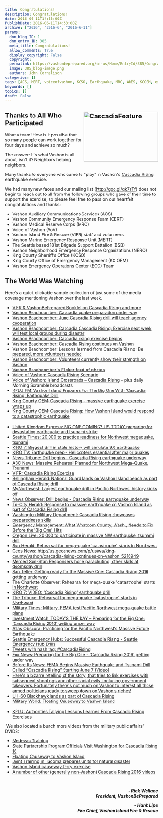 ```yaml
---
title: Congratulations!
description: Congratulations!
date: 2016-06-11T14:53:00Z
PublishDate: 2016-06-11T14:53:00Z
archive: ["2016", "2016-6", "2016-6-11"]
params:
  dnn_blog_ID: 1
  dnn_entry_ID: 385
  meta_title: Congratulations!
  allow_comments: True
  display_copyright: False
  copyright:
  permalink: https://vashonbeprepared.org/en-us/Home/EntryId/385/Congratulations
  image: 385_blog-image.png
  authors: John Cornelison
categories: []
tags: [ACS, MERT, voiceofvashon, KCSO, Earthquake, MRC, ARES, KCOEM, exercise, VIFR, CERT, NERO, EOC]
keywords: []
topics: []
draft: False
---
```


<h2><a href="./images/385/Windows-Live-Writer-Congratulations_65B9-CascadiaFeature_2.jpg"><img width="244" height="164" align="right" title="CascadiaFeature" style="border: 0px none; background-image: none; padding-top: 0px; padding-left: 0px; margin: 0px 0px 5px 5px; display: inline; padding-right: 0px; float: right;" alt="CascadiaFeature" src="./images/385/Windows-Live-Writer-Congratulations_65B9-CascadiaFeature_thumb.jpg" /></a>Thanks to All Who Participated</h2>
<p>What a team! How is it possible that so many people can work together for four days and achieve so much?</p>
<p>The answer: It's what Vashon is all about, isn't it? Neighbors helping neighbors.</p>
<p>Many thanks to everyone who came to "play" in Vashon's <a href="https://www.fema.gov/cascadia-rising-2016" target="_blank">Cascadia Rising</a> earthquake exercise. </p>
<p>We had many new faces and our mailing list (<a href="http://goo.gl/qk7zTf">http://goo.gl/qk7zTf</a>) does not begin to reach out to all from the following groups who gave of their time to support the exercise, so please feel free to pass on our heartfelt congratulations and thanks:</p>
<ul>
    <li>Vashon Auxiliary Communications Services (ACS)</li>
    <li>Vashon Community Emergency Response Team (CERT)</li>
    <li>Vashon Medical Reserve Corps (MRC)</li>
    <li>Voice of Vashon (VoV)</li>
    <li>Vashon Island Fire &amp; Rescue (VIFR) staff and volunteers</li>
    <li>Vashon Marine Emergency Response Unit (MERT) </li>
    <li>The Seattle based 181st Brigade Support Battalion (BSB)</li>
    <li>Vashon Neighborhood Emergency Response Organizations (NERO)</li>
    <li>King County Sherriff&rsquo;s Office (KCSO)</li>
    <li>King County Office of Emergency Management (KC OEM)</li>
    <li>Vashon Emergency Operations Center (EOC) Team</li>
</ul>
<h2>The World Was Watching</h2>
<p>Here's a quick clickable sample collection of just some of the media coverage mentioning Vashon over the last week.</p>
<ul>
    <li><a href="http://vashonbeprepared.org/Portals/1/Uploads/Docs/PublicInfo/VashonCascadia_Leaflet_20May16.pdf" target="_blank">VIFR &amp; VashonBePrepared Booklet on Cascadia Rising and more<br />
    </a></li>
    <li><a href="http://www.vashonbeachcomber.com/news/321420501.html" target="_blank">Vashon Beachcomber: Cascadia quake preparation under way</a> </li>
    <li><a href="http://www.vashonbeachcomber.com/news/379915501.html" target="_blank">Vashon Beachcomber: June Cascadia Rising drill will teach agency cooperation</a> </li>
    <li><a href="http://www.vashonbeachcomber.com/news/381481441.html" target="_blank">Vashon Beachcomber: Cascadia Cascadia Rising: Exercise next week will test local groups during disaster</a> </li>
    <li><a href="http://www.vashonbeachcomber.com/news/382131671.html" target="_blank">Vashon Beachcomber: Cascadia rising exercise begins</a></li>
    <li><a href="http://www.vashonbeachcomber.com/news/382288971.html" target="_blank">Vashon Beachcomber: Cascadia Rising continues on Vashon</a></li>
    <li><a href="http://www.vashonbeachcomber.com/news/383077851.html" target="_blank">Vashon Beachcomber: Lessons learned from Cascadia Rising: Be prepared, more volunteers needed</a></li>
    <li><a href="http://www.vashonbeachcomber.com/opinion/383077721.html" target="_blank">Vashon Beachcomber: Volunteers currently show their strength on Vashon</a></li>
    <li><a target="_blank" href="https://www.flickr.com/photos/141594317@N03/sets/72157666875192714/show/">Vashon Beachcomber's Flicker feed of photos<br />
    </a></li>
    <li><a href="http://www.voiceofvashon.org/8475/cascadia-rising-earthquake-exercise" target="_blank">Voice of Vashon: Cascadia Rising Scenario</a></li>
    <li><a href="http://www.voiceofvashon.org/user-content/island-crossroads-cascadia" target="_blank">Voice of Vashon: Island Crossroads &ndash; Cascadia Rising</a> - plus daily Morning Scramble broadcasts</li>
    <li><a href="http://www.kplu.org/post/vashon-island-prepares-big-one-cascadia-rising-earthquake-drill" target="_blank">KPLU FM: Vashon Island Prepares For The Big One With &lsquo;Cascadia Rising&rsquo; Earthquake Drill</a></li>
    <li><a href="https://kcemergency.com/2016/06/10/cascadia-rising-massive-earthquake-exercise-wraps-up/" target="_blank">King County OEM: Cascadia Rising -  massive earthquake exercise wraps up</a> </li>
    <li><a href="https://kcemergency.com/2016/06/10/cascadia-rising-how-vashon-island-would-respond-to-a-catastrophic-earthquake/" target="_blank">King County OEM: Cascadia Rising: How Vashon Island would respond to a catastrophic earthquake</a></li>
    <br />
    <li><a href="http://www.express.co.uk/news/science/676871/BIG-ONE-COMING-US-TODAY-preparing-for-devastating-earthquake-and-tsunami-strike" target="_blank">United Kingdom Express: BIG ONE COMING? US TODAY preparing for devastating earthquake and tsunami strike</a></li>
    <li> <a href="http://www.seattletimes.com/seattle-news/science/massive-rehearsal-planned-for-northwest-mega-quake-tsunami/" target="_blank">Seattle Times: 20,000 to practice readiness for Northwest megaquake, tsunami</a></li>
    <li><a href="http://www.kiro7.com/news/local/biggest-drill-in-state-history-will-simulate-90-earthquake/326054397" target="_blank">KIRO 7: Biggest drill in state history will simulate 9.0 earthquake</a> </li>
    <li><a href="http://www.kiro7.com/news/local/earthquake-prep-helicopters-essential-after-major-quakes/331455473" target="_blank">KIRO TV: Earthquake prep - Helicopters essential after major quakes</a></li>
    <li><a href="http://www.thenewstribune.com/news/local/article82240452.html" target="_blank">News Tribune: Drill begins - Cascadia Rising earthquake underway</a></li>
    <li><a href="http://abcnews.go.com/Technology/wireStory/massive-rehearsal-planned-northwest-mega-quake-tsunami-39591365" target="_blank">ABC News: Massive Rehearsal Planned for Northwest Mega-Quake, Tsunami</a></li>
    <li><a href="http://vifr.org/apps/public/news/newsView.cfm?News_ID=111" target="_blank">VIFR: Cascadia Rising Exercise</a> </li>
    <li><a href="http://www.bellinghamherald.com/news/state/article82490412.html" target="_blank">Bellingham Herald: National Guard lands on Vashon Island beach as part of Cascadia Rising drill</a> </li>
    <li><a href="http://mynorthwest.com/311141/largest-earthquake-drill-in-pacific-northwest-history-kicks-off/" target="_blank">MyNorthwest: Largest earthquake drill in Pacific Northwest history kicks off</a> </li>
    <li><a href="http://www.newsobserver.com/news/nation-world/national/article82361547.html" target="_blank">News Observer: Drill begins - Cascadia Rising earthquake underway</a> </li>
    <li><a href="http://www.tri-cityherald.com/news/state/article82322492.html" target="_blank">Tri-City Herald: Response to massive earthquake on Vashon Island as part of Cascadia Rising drill</a> </li>
    <li><a href="http://mil.wa.gov/blog/news/post/cascadia-rising-showcases-preparedness-skills" target="_blank">Washington Military Department: Cascadia Rising showcases preparedness skills</a> </li>
    <li><a href="http://www.emergencymgmt.com/training/What-Whatcom-County-Wash-Needs-Fix-Before-Big-One.html" target="_blank">Emergency Management: What Whatcom County, Wash., Needs to Fix Before the 'Big One' Hits</a></li>
    <li><a href="http://www.oregonlive.com/pacific-northwest-news/index.ssf/2016/06/20000_to_participate_in_massiv.html" target="_blank">Oregon Live: 20,000 to participate in massive NW earthquake, tsunami drill</a> </li>
    <li><a href="http://www.sunherald.com/news/nation-world/article82196677.html" target="_blank">Sun Herald: Rehearsal for mega-quake 'catastrophe' starts in Northwest</a> </li>
    <li><a href="Cascadia Rising continues on Vashon" target="_blank">Geos News: http://us.geosnews.com/p/us/wa/king-county/vashon/cascadia-rising-continues-on-vashon_5216949</a> </li>
    <li><a href="http://www.mercedsunstar.com/news/nation-world/article82941197.html" target="_blank">Merced Sun-Star: Responders hone parachuting, other skills at doomsday drill</a> </li>
    <li><a href="http://santeller.com/preparing-for-the-big-one-cascadia-rising-2016-getting-underway/" target="_blank">San Teller: Getting ready for the Massive One: Cascadia Rising 2016 getting underway</a> </li>
    <li><a href="http://www.charlotteobserver.com/news/nation-world/national/article82196677.html" target="_blank">The Charlotte Observer: Rehearsal for mega-quake 'catastrophe' starts in Northwest </a> </li>
    <li><a href="http://www.kiro7.com/video?videoId=334187574&amp;videoVersion=1.0" target="_blank">KIRO 7: VIDEO: &lsquo;Cascadia Rising' earthquake drill</a> </li>
    <li><a href="http://www.sanluisobispo.com/news/nation-world/national/article82196677.html" target="_blank">The Tribune: Rehearsal for mega-quake 'catastrophe' starts in Northwest</a> </li>
    <li><a href="http://www.militarytimes.com/story/military/2016/06/07/military-fema-test-pacifc-northwest-mega-quake-plans/85563416/" target="_blank">Military Times: Military, FEMA test Pacific Northwest mega-quake battle plans</a> </li>
    <li><a href="http://investmentwatchblog.com/todays-the-day-preparing-for-the-big-one-cascadia-rising-2016-getting-under-way/" target="_blank">Investment Watch: TODAY&rsquo;S THE DAY &ndash; Preparing for the Big One: &lsquo;Cascadia Rising 2016&rsquo; getting under way</a> </li>
    <li><a href="http://www.atlasobscura.com/articles/practicing-for-the-pacific-northwests-massive-future-earthquake" target="_blank">Atlas Obscura: Practicing for the Pacific Northwest's Massive Future Earthquake</a></li>
    <li><a href="http://seattleemergencyhubs.org/" target="_blank">Seattle Emergency Hubs: Successful Cascadia Rising - Seattle Emergency Hub Drills</a></li>
    <li><a href="https://twitter.com/hashtag/cascadiarising" target="_blank">Tweets with hash tag: #CascadiaRising</a></li>
    <li><a href="http://q13fox.com/2016/06/06/preparing-for-the-big-one-cascadia-rising-2016-getting-underway/" target="_blank">Fox News: Preparing for the Big One - &lsquo;Cascadia Rising 2016&rsquo; getting under way</a></li>
    <li><a href="http://beforeitsnews.com/politics/2016/06/fema-begins-massive-earthquake-and-tsunami-drill-called-cascadia-rising-starting-june-7-video-2812967.html" target="_blank">Before Its News: FEMA Begins Massive Earthquake and Tsunami Drill Called &ldquo;Cascadia Rising&rdquo; Starting June 7 (Video)</a> </li>
    <li><a href="https://youtu.be/V7dm8aFjqOs" target="_blank">Here's a bizarre retelling of the story, that tries to link exercises with subsequent shootings and other social evils, including government takeovers. Fortunately there's not much on Vashon to interest all those armed politicians ready to sweep down on Vashon's riches!</a> </li>
    <li><a href="https://youtu.be/jMRwrxTuWfk?t=26" target="_blank">UH-60 Blackhawk lands as part of Cascadia Rising</a> </li>
    <li><a href="https://www.youtube.com/watch?v=9u_L3FYcW5o" target="_blank">Military World: Floating Causeway to Vashon Island </a></li>
    <br />
    <li><a href="http://www.kplu.org/post/authorities-tallying-lessons-learned-cascadia-rising-exercises" target="_blank">KPLU: Authorities Tallying Lessons Learned From Cascadia Rising Exercises</a></li>
</ul>
<p>
</p>
<p>&nbsp;We also located a bunch more videos from the military public affairs' DVIDS:</p>
<ul>
    <li><a href="https://www.dvidshub.net/video/468089/medevac-training" target="_blank">Medevac Training</a></li>
    <li><a href="https://www.dvidshub.net/video/468588/state-partnership-program-officials-visit-washington-cascadia-rising-16" target="_blank">State Partnership Program Officials Visit Washington for Cascadia Rising 16</a></li>
    <li><a href="https://www.dvidshub.net/video/467623/floating-causeway-vashon-island " target="_blank">Floating Causeway to Vashon Island</a></li>
    <li><a href="https://www.dvidshub.net/news/200441/joint-training-tacoma-prepares-units-natural-disaster" target="_blank">Joint Training in Tacoma prepares units for natural disaster</a></li>
    <li><a href="https://www.dvidshub.net/video/468168/vashon-island-causeway-ferry-exercise" target="_blank">Vashon Island causeway ferry exercise</a></li>
    <li><a href="https://www.dvidshub.net/feature/cascadiarising16" target="_blank">A number of other (generally non-Vashon) Cascadia Rising 2016 videos</a></li>
</ul>
<p>&nbsp;</p>
<p style="text-align: right;"><em><strong>- Rick Wallace   <br />
President, VashonBePrepared</strong></em></p>
<em><strong>
</strong></em>
<p style="text-align: right;"><em><strong>- Hank Lipe<br />
Fire Chief, Vashon Island Fire &amp; Rescue</strong></em></p>
